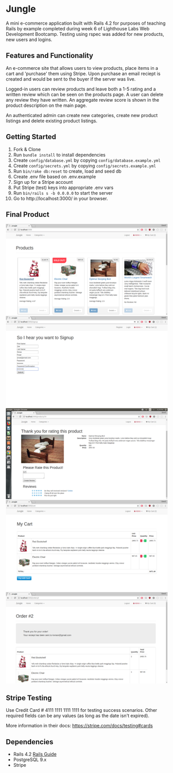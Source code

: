 # Jungle

A mini e-commerce application built with Rails 4.2 for purposes of teaching Rails by example completed during week 6 of Lighthouse Labs Web Development Bootcamp. Testing using rspec was added for new products, new users and logins.

## Features and Functionality

An e-commerce site that allows users to view products, place items in a cart and 'purchase' them using Stripe. Upon purchase an email reciept is created and would be sent to the buyer if the server was live.

Logged-in users can review products and leave both a 1-5 rating and a written review which can be seen on the products page. A user can delete any review they have written. An aggregate review score is shown in the product description on the main page.

An authenticated admin can create new categories, create new product listings and delete existing product listings.

## Getting Started

1. Fork & Clone
2. Run `bundle install` to install dependencies
3. Create `config/database.yml` by copying `config/database.example.yml`
4. Create `config/secrets.yml` by copying `config/secrets.example.yml`
5. Run `bin/rake db:reset` to create, load and seed db
6. Create .env file based on .env.example
7. Sign up for a Stripe account
8. Put Stripe (test) keys into appropriate .env vars
9. Run `bin/rails s -b 0.0.0.0` to start the server
10. Go to http://localhost:3000/ in your browser.

## Final Product

!["Screenshot of the main page"](https://github.com/MarkZsombor/jungle-rails/blob/master/docs/jungle_main.png)
!["Screenshot of the register page"](https://github.com/MarkZsombor/jungle-rails/blob/master/docs/jungle_singup.png)
!["Screenshot of a product page"](https://github.com/MarkZsombor/jungle-rails/blob/master/docs/jungle_review.png)
!["Screenshot of the cart"](https://github.com/MarkZsombor/jungle-rails/blob/master/docs/jungle_cart.png)
!["Screenshot of the order page"](https://github.com/MarkZsombor/jungle-rails/blob/master/docs/jungle_order.png)

## Stripe Testing

Use Credit Card # 4111 1111 1111 1111 for testing success scenarios. Other required fields can be any values (as long as the date isn't expired).

More information in their docs: <https://stripe.com/docs/testing#cards>

## Dependencies

* Rails 4.2 [Rails Guide](http://guides.rubyonrails.org/v4.2/)
* PostgreSQL 9.x
* Stripe
